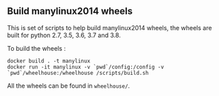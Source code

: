 ## Build manylinux2014 wheels

This is set of scripts to help build manylinux2014 wheels, the wheels are built for
python 2.7, 3.5, 3.6, 3.7 and 3.8.

To build the wheels :
```
docker build . -t manylinux
docker run -it manylinux -v `pwd`/config:/config -v `pwd`/wheelhouse:/wheelhouse /scripts/build.sh
```

All the wheels can be found in `wheelhouse/`.
